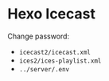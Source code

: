 # Hexo Icecast

Change password:
* `icecast2/icecast.xml`
* `ices2/ices-playlist.xml`
* `../server/.env`